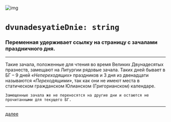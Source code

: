 ![img](https://1.bp.blogspot.com/-Rhq-UmnPezQ/Xc6iT3heb7I/AAAAAAAAEpI/ko5p4r-QljwJ9o0vUin-z5ijvyOGRiVPwCLcBGAsYHQ/s320/003.png "003")

# `dvunadesyatieDnie: string`

### Переменная удерживает ссылку на страницу с зачалами праздничного дня. 

---

Такие зачала, положенные для чтения во время Великих Двунадесятых празнеств, замещают на Литургии рядовые зачала. Таких дней бывает в БГ – 9 дней *«Непереходящих»* праздников и 3 дня из двенадцати называются *«Переходящими»*, так как они не имеют места в статическом гражданском Юлианском (Григорианском) календаре. 

    Замещенные зачала же не переносятся на другие дни и остаются не прочитанными для текущего БГ.

---

[далее](004.html)

<br>
